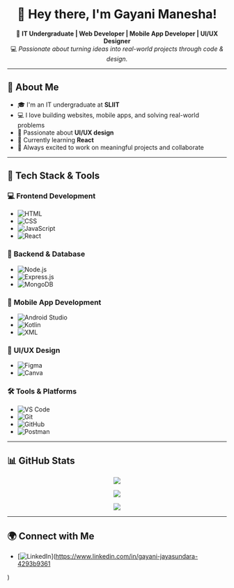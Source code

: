 <h1 align="center">👋 Hey there, I'm Gayani Manesha!</h1>

<p align="center">
🚀 <b>IT Undergraduate | Web Developer | Mobile App Developer | UI/UX Designer</b> <br>
💻 <i>Passionate about turning ideas into real-world projects through code & design.</i>
</p>

---

## 🧠 About Me

- 🎓 I'm an IT undergraduate at **SLIIT**
- 💻 I love building websites, mobile apps, and solving real-world problems
- 🎨 Passionate about **UI/UX design**
- 🌱 Currently learning **React**
- 🚀 Always excited to work on meaningful projects and collaborate

---

## 🚀 Tech Stack & Tools

### 💻 **Frontend Development**
- ![HTML](https://img.shields.io/badge/HTML-E34F26?style=flat&logo=html5&logoColor=white)  
- ![CSS](https://img.shields.io/badge/CSS-1572B6?style=flat&logo=css3&logoColor=white)  
- ![JavaScript](https://img.shields.io/badge/JavaScript-F7DF1E?style=flat&logo=javascript&logoColor=black)  
- ![React](https://img.shields.io/badge/React-61DAFB?style=flat&logo=react&logoColor=black)  

### 🔗 **Backend & Database**
- ![Node.js](https://img.shields.io/badge/Node.js-339933?style=flat&logo=nodedotjs&logoColor=white)  
- ![Express.js](https://img.shields.io/badge/Express.js-000000?style=flat&logo=express&logoColor=white)  
- ![MongoDB](https://img.shields.io/badge/MongoDB-47A248?style=flat&logo=mongodb&logoColor=white)  

### 📱 **Mobile App Development**
- ![Android Studio](https://img.shields.io/badge/Android%20Studio-3DDC84?style=flat&logo=androidstudio&logoColor=white)  
- ![Kotlin](https://img.shields.io/badge/Kotlin-7F52FF?style=flat&logo=kotlin&logoColor=white)  
- ![XML](https://img.shields.io/badge/XML-FF6600?style=flat&logo=xml&logoColor=white)  

### 🎨 **UI/UX Design**
- ![Figma](https://img.shields.io/badge/Figma-F24E1E?style=flat&logo=figma&logoColor=white)  
- ![Canva](https://img.shields.io/badge/Canva-00C4CC?style=flat&logo=canva&logoColor=white)  

### 🛠️ **Tools & Platforms**
- ![VS Code](https://img.shields.io/badge/VS%20Code-007ACC?style=flat&logo=visualstudiocode&logoColor=white)  
- ![Git](https://img.shields.io/badge/Git-F05032?style=flat&logo=git&logoColor=white)  
- ![GitHub](https://img.shields.io/badge/GitHub-181717?style=flat&logo=github&logoColor=white)  
- ![Postman](https://img.shields.io/badge/Postman-FF6C37?style=flat&logo=postman&logoColor=white)  

---

## 📊 GitHub Stats

<p align="center">
  <img src="https://github-readme-stats.vercel.app/api?username=GayaniManesha&show_icons=true&theme=tokyonight&border_radius=10">
</p>
<p align="center">
  <img src="https://streak-stats.demolab.com?user=GayaniManesha&theme=tokyonight&border_radius=10">
</p>
<p align="center">
  <img src="https://github-readme-stats.vercel.app/api/top-langs/?username=GayaniManesha&layout=compact&theme=tokyonight&border_radius=10">
</p>

---

## 🌍 Connect with Me

- [![LinkedIn](https://img.shields.io/badge/LinkedIn-blue?style=flat&logo=linkedin)](https://www.linkedin.com/in/gayani-jayasundara-4293b9361

)
